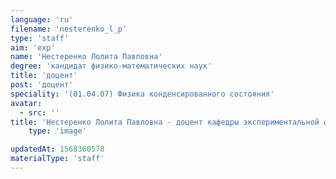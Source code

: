 ```yaml
---
language: 'ru'
filename: 'nesterenko_l_p'
type: 'staff'
aim: 'exp'
name: 'Нестеренко Лолита Павловна'
degree: 'кандидат физико-математических наук'
title: 'доцент'
post: 'доцент'
speciality: '(01.04.07) Физика конденсированного состояния'
avatar:
  - src: ''
title: 'Нестеренко Лолита Павловна - доцент кафедры экспериментальной физики'
    type: 'image'

updatedAt: 1568360578
materialType: 'staff'
---
```


